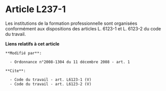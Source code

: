 # Article L237-1

Les institutions de la formation professionnelle sont organisées conformément aux dispositions des articles L. 6123-1 et L.
6123-2 du code du travail.

**Liens relatifs à cet article**

	**Modifié par**:

	  - Ordonnance n°2008-1304 du 11 décembre 2008 - art. 1

	**Cite**:

	  - Code du travail - art. L6123-1 (V)
	  - Code du travail - art. L6123-2 (V)
